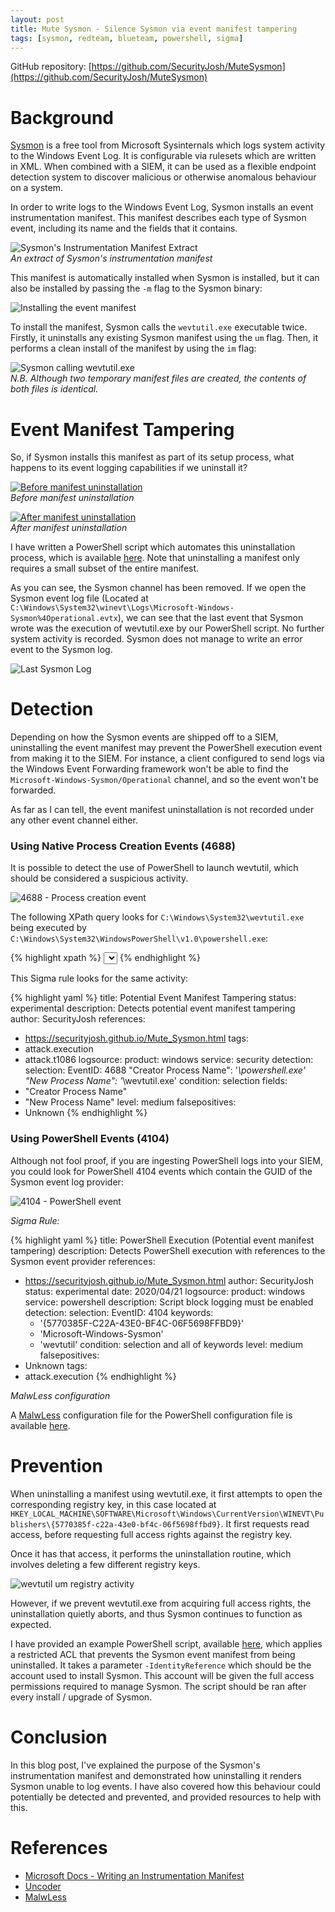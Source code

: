 ```yaml
---
layout: post
title: Mute Sysmon - Silence Sysmon via event manifest tampering
tags: [sysmon, redteam, blueteam, powershell, sigma]
---
```


GitHub repository: [https://github.com/SecurityJosh/MuteSysmon](https://github.com/SecurityJosh/MuteSysmon)

# Background
[Sysmon](https://docs.microsoft.com/en-us/sysinternals/downloads/sysmon) is a free tool from Microsoft Sysinternals which logs system activity to the Windows Event Log. It is configurable via rulesets which are written in XML. When combined with a SIEM, it can be used as a flexible endpoint detection system to discover malicious or otherwise anomalous behaviour on a system.  

In order to write logs to the Windows Event Log, Sysmon installs an event instrumentation manifest. This manifest describes each type of Sysmon event, including its name and the fields that it contains.  

![Sysmon's Instrumentation Manifest Extract](/assets/img/mute-sysmon/sysmon_instrumentation_manifest_extract.png "Sysmon's Instrumentation Manifest Extract")  
*An extract of Sysmon's instrumentation manifest*

This manifest is automatically installed when Sysmon is installed, but it can also be installed by passing the `-m` flag to the Sysmon binary:  

![Installing the event manifest](/assets/img/mute-sysmon/installeventmanifest.png "Installing the event manifest")

To install the manifest, Sysmon calls the `wevtutil.exe` executable twice. Firstly, it uninstalls any existing Sysmon manifest using the `um` flag. Then, it performs a clean install of the manifest by using the `im` flag:  

![Sysmon calling wevtutil.exe](/assets/img/mute-sysmon/sysmon_process_tree.png "Sysmon calling wevtutil.exe")  
*N.B. Although two temporary manifest files are created, the contents of both files is identical.*  

# Event Manifest Tampering
So, if Sysmon installs this manifest as part of its setup process, what happens to its event logging capabilities if we uninstall it?  

[![Before manifest uninstallation](/assets/img/mute-sysmon/before_manifest_uninstallation_thumb.png "Before manifest uninstallation")](/assets/img/mute-sysmon/before_manifest_uninstallation.png)  
*Before manifest uninstallation*

[![After manifest uninstallation](/assets/img/mute-sysmon/after_manifest_uninstallation_thumb.png "After manifest uninstallation")](/assets/img/mute-sysmon/after_manifest_uninstallation.png)  
*After manifest uninstallation*

I have written a PowerShell script which automates this uninstallation process, which is available [here](https://github.com/SecurityJosh/MuteSysmon). Note that uninstalling a manifest only requires a small subset of the entire manifest.

As you can see, the Sysmon channel has been removed. If we open the Sysmon event log file (Located at `C:\Windows\System32\winevt\Logs\Microsoft-Windows-Sysmon%4Operational.evtx`), we can see that the last event that Sysmon wrote was the execution of wevtutil.exe by our PowerShell script. No further system activity is recorded. Sysmon does not manage to write an error event to the Sysmon log.

![Last Sysmon Log](/assets/img/mute-sysmon/last_sysmon_log.png "Last Sysmon Log")  

# Detection
Depending on how the Sysmon events are shipped off to a SIEM, uninstalling the event manifest may prevent the PowerShell execution event from making it to the SIEM. For instance, a client configured to send logs via the Windows Event Forwarding framework won't be able to find the `Microsoft-Windows-Sysmon/Operational` channel, and so the event won't be forwarded.  

As far as I can tell, the event manifest uninstallation is not recorded under any other event channel either.

### Using Native Process Creation Events (4688)
It is possible to detect the use of PowerShell to launch wevtutil, which should be considered a suspicious activity.  

![4688 - Process creation event](/assets/img/mute-sysmon/4688.png "4688 - Process creation event")

The following XPath query looks for `C:\Windows\System32\wevtutil.exe` being executed by `C:\Windows\System32\WindowsPowerShell\v1.0\powershell.exe`:  

{% highlight xpath %}
<QueryList>
  <Query Id="0" Path="Security">
    <Select Path="Security">*[EventData[Data[@Name='NewProcessName']="C:\Windows\System32\wevtutil.exe" and Data[@Name='ParentProcessName']="C:\Windows\System32\WindowsPowerShell\v1.0\powershell.exe"]]</Select>
  </Query>
</QueryList>
{% endhighlight %}

This Sigma rule looks for the same activity:  

{% highlight yaml %}
title: Potential Event Manifest Tampering
status: experimental
description: Detects potential event manifest tampering
author: SecurityJosh
references:
- https://securityjosh.github.io/Mute_Sysmon.html
tags:
- attack.execution
- attack.t1086
logsource:
  product: windows
  service: security
detection:
  selection:
    EventID: 4688
    "Creator Process Name":
      '*\powershell.exe'
    "New Process Name":
      '*\wevtutil.exe'
  condition: selection
fields:
- "Creator Process Name"
- "New Process Name"
level: medium
falsepositives:
- Unknown
{% endhighlight %}

### Using PowerShell Events (4104)
Although not fool proof, if you are ingesting PowerShell logs into your SIEM, you could look for PowerShell 4104 events which contain the GUID of the Sysmon event log provider:

![4104 - PowerShell event](/assets/img/mute-sysmon/4104.png "4104 - PowerShell event")  

*Sigma Rule:*

{% highlight yaml %}
title: PowerShell Execution (Potential event manifest tampering)
description: Detects PowerShell execution with references to the Sysmon event provider
references:
- https://securityjosh.github.io/Mute_Sysmon.html
author: SecurityJosh
status: experimental
date: 2020/04/21
logsource:
  product: windows
  service: powershell
  description: Script block logging must be enabled
detection:
  selection:
    EventID: 4104
  keywords:
  - '{5770385F-C22A-43E0-BF4C-06F5698FFBD9}'
  - 'Microsoft-Windows-Sysmon'
  - 'wevtutil'
  condition: selection and all of keywords
level: medium
falsepositives:
- Unknown
tags:
- attack.execution
{% endhighlight %}

*MalwLess configuration*

A [MalwLess](https://github.com/n0dec/MalwLess) configuration file for the PowerShell configuration file is available [here](/assets/other/mutesysmon.json).

# Prevention
When uninstalling a manifest using wevtutil.exe, it first attempts to open the corresponding registry key, in this case located at `HKEY_LOCAL_MACHINE\SOFTWARE\Microsoft\Windows\CurrentVersion\WINEVT\Publishers\{5770385f-c22a-43e0-bf4c-06f5698ffbd9}`. It first requests read access, before requesting full access rights against the registry key.  

Once it has that access, it performs the uninstallation routine, which involves deleting a few different registry keys.

![wevtutil um registry activity](/assets/img/mute-sysmon/wevtutil_registry_activity.png "wevtutil um registry activity")

However, if we prevent wevtutil.exe from acquiring full access rights, the uninstallation quietly aborts, and thus Sysmon continues to function as expected.  

I have provided an example PowerShell script, available [here](https://github.com/SecurityJosh/MuteSysmon/blob/master/SysmonEventProviderPermissions.ps1), which applies a restricted ACL that prevents the Sysmon event manifest from being uninstalled. It takes a parameter `-IdentityReference` which should be the account used to install Sysmon. This account will be given the full access permissions required to manage Sysmon. The script should be ran after every install / upgrade of Sysmon.

# Conclusion
In this blog post, I've explained the purpose of the Sysmon's instrumentation manifest and demonstrated how uninstalling it renders Sysmon unable to log events. I have also covered how this behaviour could potentially be detected and prevented, and provided resources to help with this.

# References
* [Microsoft Docs - Writing an Instrumentation Manifest](https://docs.microsoft.com/en-us/windows/win32/wes/writing-an-instrumentation-manifest)
* [Uncoder](https://uncoder.io/)
* [MalwLess](https://github.com/n0dec/MalwLess)